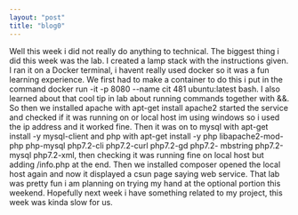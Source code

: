 ```yaml
---
layout: "post"
title: "blog0"
---
```

 Well this week i did not really do anything to technical. The biggest thing i did this week was the lab. I created a
lamp stack with the instructions given. I ran it on a Docker terminal, i havent really used docker so it was a fun 
learning experience. We first had to make a container to do this i put in the command docker run -it -p 8080 --name 
cit 481 ubuntu:latest bash. I also learned about that cool tip in lab about running commands together with &&. So 
then we installed apache with apt-get install apache2 started the service and checked if it was running on or local 
host im using windows so i used the ip address and it worked fine. Then it was on to mysql with apt-get install -y 
mysql-client and php with apt-get install -y php libapache2-mod-php php-mysql php7.2-cli php7.2-curl php7.2-gd php7.2-
mbstring php7.2-mysql php7.2-xml, then checking it was running fine on local host but adding /info.php at the end. 
Then we installed composer opened the local host again and now it displayed a csun page saying web service. That lab 
was pretty fun i am planning on trying my hand at the optional portion this weekend. Hopefully next week i have 
something related to my project, this week was kinda slow for us. 

